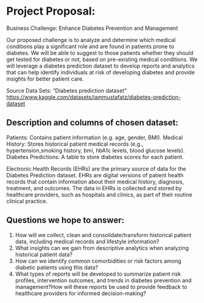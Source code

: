 # Project Proposal:

Business Challenge: Enhance Diabetes Prevention and Management

Our proposed challenge is to analyze and determine which medical conditions play a significant role and are found in patients prone to diabetes. We will be able to suggest to those patients whether they should get tested for diabetes or not, based on pre-existing medical conditions. We will leverage a diabetes prediction dataset to develop reports and analytics that can help identify individuals at risk of developing diabetes and provide insights for better patient care.

Source Data Sets: “Diabetes prediction dataset”
https://www.kaggle.com/datasets/iammustafatz/diabetes-prediction-dataset

## Description and columns of chosen dataset:
Patients: Contains patient information (e.g. age, gender, BMI).
Medical History: Stores historical patient medical records (e.g., hypertension,smoking history, bmi, hbA1c levels, blood glucose levels).
Diabetes Predictions: A table to store diabetes  scores for each patient.

Electronic Health Records (EHRs) are the primary source of data for the Diabetes Prediction dataset. EHRs are digital versions of patient health records that contain information about their medical history, diagnosis, treatment, and outcomes. The data in EHRs is collected and stored by healthcare providers, such as hospitals and clinics, as part of their routine clinical practice.

## Questions we hope to answer:
1.	How will we collect, clean and consolidate/transform historical patient data, including medical records and lifestyle information?
2.	What insights can we gain from descriptive analytics when analyzing historical patient data?
3.	How can we identify common comorbidities or risk factors among diabetic patients using this data?
4.	What types of reports will be developed to summarize patient risk profiles, intervention outcomes, and trends in diabetes prevention and management?How will these reports be used to provide feedback to healthcare providers for informed decision-making?
